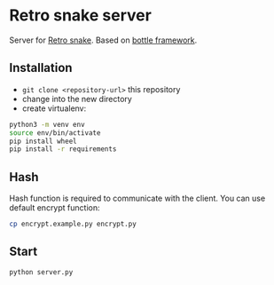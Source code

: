 # Retro snake server

Server for [Retro snake](https://github.com/Devoter/snake). Based on [bottle framework](https://github.com/bottlepy/bottle).

## Installation

* `git clone <repository-url>` this repository
* change into the new directory
* create virtualenv:
```bash
python3 -m venv env
source env/bin/activate
pip install wheel
pip install -r requirements
```

## Hash

Hash function is required to communicate with the client. You can use default encrypt function:
```bash
cp encrypt.example.py encrypt.py
```

## Start

```bash
python server.py
```
